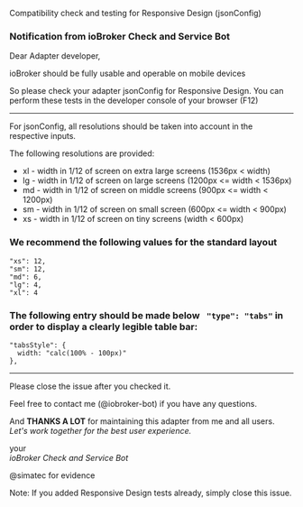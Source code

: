 Compatibility check and testing for Responsive Design (jsonConfig)

### Notification from ioBroker Check and Service Bot
Dear Adapter developer,

ioBroker should be fully usable and operable on mobile devices

So please check your adapter jsonConfig for Responsive Design.
You can perform these tests in the developer console of your browser (F12)


---

For jsonConfig, all resolutions should be taken into account in the respective inputs.

The following resolutions are provided:
* xl - width in 1/12 of screen on extra large screens (1536px < width)
* lg - width in 1/12 of screen on large screens (1200px <= width < 1536px)
* md - width in 1/12 of screen on middle screens (900px <= width < 1200px)
* sm - width in 1/12 of screen on small screen (600px <= width < 900px)
* xs - width in 1/12 of screen on tiny screens (width < 600px)

### We recommend the following values for the standard layout

````
"xs": 12,
"sm": 12,
"md": 6,
"lg": 4,
"xl": 4
````

### The following entry should be made below ` "type": "tabs"` in order to display a clearly legible table bar:

````
"tabsStyle": {
  width: "calc(100% - 100px)"
},
````

---

Please close the issue after you checked it.

Feel free to contact me (@iobroker-bot) if you have any questions.

And **THANKS A LOT** for maintaining this adapter from me and all users.  
_Let's work together for the best user experience._

your  
_ioBroker Check and Service Bot_

@simatec for evidence

Note: If you added Responsive Design tests already, simply close this issue.
